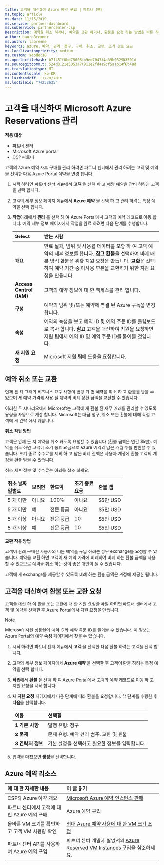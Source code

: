 ```yaml
---
title: 고객을 대신하여 Azure 예약 구입 | 파트너 센터
ms.topic: article
ms.date: 11/15/2019
ms.service: partner-dashboard
ms.subservice: partnercenter-csp
Description: 예약을 취소 하거나, 예약을 교환 하거나, 환불을 요청 하는 방법을 비롯 하 여 고객을 대신 하 여 Azure 예약을 관리 하는 방법을 알아봅니다.
author: LauraBrenner
ms.author: labrenne
keywords: azure, 예약, 관리, 청구, 구매, 취소, 교환, 조기 종료 요금
ms.localizationpriority: medium
ms.custom: seodec18
ms.openlocfilehash: b71457f0bd75008db9ed704784a39b082983501d
ms.sourcegitcommit: 524d3121e5053a74911e2fd4e9cf5aab14f6b48d
ms.translationtype: MT
ms.contentlocale: ko-KR
ms.lasthandoff: 11/20/2019
ms.locfileid: "74252635"
---
```

# <a name="manage-microsoft-azure-reservations-on-behalf-of-your-customers"></a>고객을 대신하여 Microsoft Azure Reservations 관리       

**적용 대상**

-  파트너 센터
-  Microsoft Azure portal 
-  CSP 파트너

고객의 Azure 예약 사후 구매를 관리 하려면 파트너 센터에서 관리 하려는 고객 및 예약을 선택한 다음 Azure Portal 예약을 변경 합니다. 

1. 시작 하려면 파트너 센터 메뉴에서 **고객** 을 선택 하 고 해당 예약을 관리 하려는 고객을 선택 합니다. 

2. 고객의 세부 정보 페이지 메뉴에서 **Azure 예약** 을 선택 하 고 관리 하려는 특정 예약을 선택 합니다.  

3. **작업**아래에서 **관리** 를 선택 하 여 Azure Portal에서 고객의 예약 레코드로 이동 합니다. 예약 세부 정보 페이지에서 작업을 완료 하려면 다음 단계를 수행합니다.  

    | <bpt id="p1">**</bpt>Select<ept id="p1">**</ept>   | **받는 사람**    |
    |:-----------------------------|:-----------------|
    | **개요**   | 만료 날짜, 범위 및 사용률 데이터를 포함 하 여 고객 예약의 세부 정보를 봅니다. **참고** **환불**을 선택하여 비례 배분 방식 환불을 위한 지원 요청을 만듭니다. **교환**을 선택하여 예약 기간 중 미사용 부분을 교환하기 위한 지원 요청을 만듭니다.  
    | **Access Control (IAM)**   | 고객의 예약 정보에 대 한 액세스를 관리 합니다.|
    | **구성**   | 예약의 범위 및/또는 예약에 연결 된 Azure 구독을 변경 합니다.    |
    | **속성**   | 예약의 속성을 보고 예약 ID 및 예약 주문 ID를 클립보드로 복사 합니다. **참고** 고객을 대신하여 지원을 요청하면 지원 팀에서 예약 ID 및 예약 주문 ID를 물어볼 것입니다.    |
    | **새 지원 요청**    | Microsoft 지원 팀에 도움을 요청합니다.   |
 
## <a name="cancel-or-exchange-a-reservation"></a>예약 취소 또는 교환 

언제 든 지 고객의 비즈니스 요구 사항이 변경 되 면 예약을 취소 하 고 환불을 받을 수 있으며 새 예약 가격에 사용 될 예약의 비례 상환 금액을 교환할 수 있습니다.

이러한 두 시나리오에서 Microsoft는 고객에 게 환불 된 재무 거래를 관리할 수 있도록 용량을 자동으로 계산 합니다. Microsoft는 대금 청구, 취소 또는 환불에 대해 직접 고객에 게 연락 하지 않습니다.   
 

**취소 작업 방법**

고객은 언제 든 지 예약을 취소 하도록 요청할 수 있습니다 (환불 금액은 연간 $5만). 예약을 취소 하면 고객이 조기 종료 요금으로 Azure 예약의 남은 개월 수를 반환할 수 있습니다. 초기 종료 수수료를 제외 하 고 남은 비례 잔액은 사용자 계정에 환불 고객의 계정을 환불 받을 수 있습니다. 

취소 세부 정보 및 수수료는 아래를 참조 하세요.


|**취소 날짜**<br> 일별로   |**보려면**    |**한도액**  |**조기 종료**<br> 요금    |**환불 캡** | 
|:----------------------------------|:------------|:-----------|:--------------------------------|:--------------|
|5 개 미만                         | 아니요          | 100%       | 아니요                              | $5만 USD   |
|5 개 미만                         | 예         | 전문 등급  | 아니요                              | $5만 USD   |
|5 개 이상                        | 아니요          | 전문 등급  | 10                             | $5만 USD   |
|5 개 이상                        | 예         | 전문 등급  | 10                             | $5만 USD   |


**교환 작동 방법** 

고객이 원래 구매한 사용자와 다른 예약을 구입 하려는 경우 exchange를 요청할 수 있습니다. 예약을 교환 하면 고객이 새 예약 가격에 비례하여 비례 하는 환불 금액을 사용할 수 있으므로 예약을 취소 하는 것이 좋은 대안이 될 수 있습니다. 

고객에 게 exchange를 제공할 수 있도록 비례 하는 환불 금액은 계정에 제공한 됩니다.


## <a name="request-a-refund-or-exchange-on-behalf-of-a-customer"></a>고객을 대신하여 환불 또는 교환 요청 

고객을 대신 하 여 환불 또는 교환에 대 한 지원 요청을 파일 하려면 파트너 센터에서 고객 및 예약을 선택한 후 Azure Portal에서 지원 요청을 만듭니다. 

>[!NOTE]
>Microsoft 지원 상담원이 예약 ID와 예약 주문 ID를 물어볼 수 있습니다. 이 정보는 Azure Portal의 예약 **속성** 페이지에서 찾을 수 있습니다. 

1. 시작 하려면 파트너 센터 메뉴에서 **고객** 을 선택한 다음 환불 하려는 고객을 선택 합니다. 

2. 고객의 세부 정보 페이지에서 **Azure 예약** 을 선택한 후 고객이 환불 하려는 특정 예약을 선택 합니다.  

3. **작업**에서 **환불** 을 선택 하 여 Azure Portal에서 고객의 예약 레코드로 이동 하 고 지원 요청을 시작 합니다.  

4. **새 지원 요청** 페이지에서 다음 단계에 따라 환불을 요청합니다. 각 단계를 수행한 후 **다음**을 선택합니다. 

    |**이동**                    |**선택할**    |
    |:---------------------------|:-----------------|
    |**1 기본 사항**                |발행 유형: 청구  |
    |**2 문제**               |문제 유형: 예약 관리 범주: 교환 및 환불 |
    |**3 연락처 정보**   |기본 설정을 선택하고 필요한 정보를 입력합니다. 

5.  입력을 마쳤으면 **생성**을 선택합니다.

## <a name="azure-reservations-resources"></a>Azure 예약 리소스
|**에 대 한 자세한 내용**   |**이 글 읽기**    |
|:-----------------------------|:-----------------|
|CSP의 Azure 예약 개요  | [Microsoft Azure 예약 인스턴스 판매](azure-reservations.md) |
|파트너 센터에서 고객에 대 한 Azure 예약 구매   |[Azure 예약 구입](azure-reservations-buying.md) |
|올바른 VM 크기를 확인하고 고객 VM 사용량 확인   |[최대 Azure 예약 사용에 대 한 VM 크기 조정](azure-usage.md)   |
|파트너 센터 API를 사용하여 Azure 예약 구입 | 파트너 센터 개발자 설명서의 [Azure Reserved VM Instances 구입](https://docs.microsoft.com/partner-center/develop/purchase-azure-reservations)을 참조하세요.


